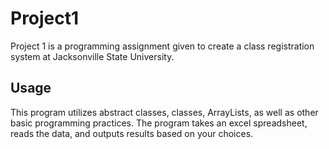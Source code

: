 # Project1

Project 1 is a programming assignment given to create a class registration system at Jacksonville State University.


## Usage
This program utilizes abstract classes, classes, ArrayLists, as well as other basic programming practices. The program takes an excel spreadsheet, reads the data, and outputs results based on your choices. 

